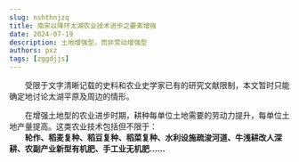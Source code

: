 ```yaml
---
slug: nshthnjzq
title: 南宋以降环太湖农业技术进步之要素增强
date: 2024-07-19
description: 土地增强型，而非劳动增强型
authors: pxz
tags: [zggdjjs]
---
```


　　受限于文字清晰记载的史料和农业史学家已有的研究文献限制，本文暂时只能确定地讨论太湖平原及周边的情形。

<!-- truncate -->

　　在增强土地型的农业进步时期，耕种每单位土地需要的劳动力提升，每单位土地产量提高。这类农业技术包括但不限于：  
　　**轮作、稻麦复种、稻豆复种、稻菜复种、水利设施疏浚河道、牛浅耕改人深耕、农副产业新型有机肥、手工业无机肥……**

